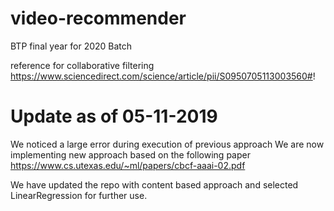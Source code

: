 # video-recommender
BTP final year for 2020 Batch

reference for collaborative filtering
https://www.sciencedirect.com/science/article/pii/S0950705113003560#!

# Update as of 05-11-2019
We noticed a large error during execution of previous approach
We are now implementing new approach based on the following paper
https://www.cs.utexas.edu/~ml/papers/cbcf-aaai-02.pdf

We have updated the repo with content based approach and selected LinearRegression for further use.
